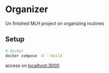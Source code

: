 # Organizer

Un finished MLH project on organizing routines

## Setup

```bash
# docker
docker compose -d --build
```

access on [localhost:3000](http://localhost:3000)
